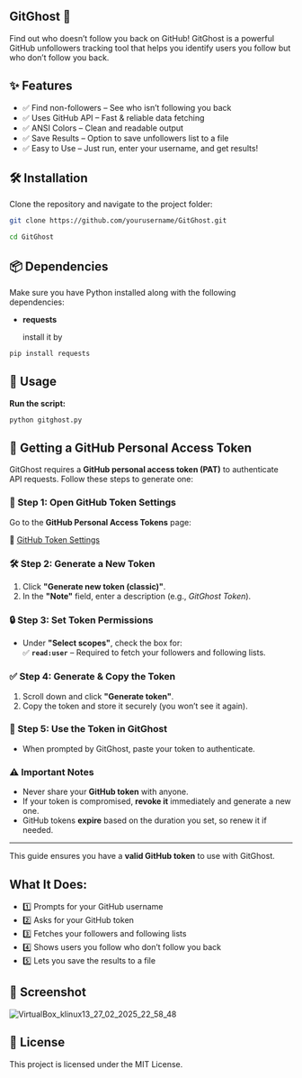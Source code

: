 ## GitGhost 👻
Find out who doesn’t follow you back on GitHub!
GitGhost is a powerful GitHub unfollowers tracking tool that helps you identify users you follow but who don’t follow you back.

## ✨ Features
- ✅ Find non-followers – See who isn’t following you back
- ✅ Uses GitHub API – Fast & reliable data fetching
- ✅ ANSI Colors – Clean and readable output
- ✅ Save Results – Option to save unfollowers list to a file
- ✅ Easy to Use – Just run, enter your username, and get results!

## 🛠️ Installation
Clone the repository and navigate to the project folder:

```bash
git clone https://github.com/yourusername/GitGhost.git
```
```bash
cd GitGhost
```

## 📦 Dependencies
Make sure you have Python installed along with the following dependencies:

- **requests**
  
  install it by 
```bash
pip install requests
```
## 🚀 Usage
**Run the script:**

```bash
python gitghost.py
```

 ## 🔑 Getting a GitHub Personal Access Token  

GitGhost requires a **GitHub personal access token (PAT)** to authenticate API requests. Follow these steps to generate one:  

### 📌 Step 1: Open GitHub Token Settings  
Go to the **GitHub Personal Access Tokens** page:  

🔗 [GitHub Token Settings](https://github.com/settings/tokens)  

### 🛠️ Step 2: Generate a New Token  
1. Click **"Generate new token (classic)"**.  
2. In the **"Note"** field, enter a description (e.g., *GitGhost Token*).  

### 🔒 Step 3: Set Token Permissions  
- Under **"Select scopes"**, check the box for:  
  ✅ **`read:user`** – Required to fetch your followers and following lists.  

### ✅ Step 4: Generate & Copy the Token  
1. Scroll down and click **"Generate token"**.  
2. Copy the token and store it securely (you won’t see it again).  

### 🚀 Step 5: Use the Token in GitGhost  
- When prompted by GitGhost, paste your token to authenticate.  

### ⚠️ Important Notes  
- Never share your **GitHub token** with anyone.  
- If your token is compromised, **revoke it** immediately and generate a new one.  
- GitHub tokens **expire** based on the duration you set, so renew it if needed.  

---

This guide ensures you have a **valid GitHub token** to use with GitGhost.  

## What It Does:
- 1️⃣ Prompts for your GitHub username
- 2️⃣ Asks for your GitHub token 
- 3️⃣ Fetches your followers and following lists
- 4️⃣ Shows users you follow who don’t follow you back
- 5️⃣ Lets you save the results to a file

## 📸 Screenshot

![VirtualBox_klinux13_27_02_2025_22_58_48](https://github.com/user-attachments/assets/00751552-0d1f-48a7-9c98-12ef6973f6e0)


## 📜 License
This project is licensed under the MIT License.

